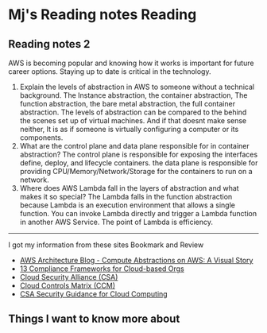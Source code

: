 # Mj's Reading notes Reading

## Reading notes 2
AWS is becoming popular and knowing how it works is important for future career options. Staying up to date is critical in the technology. 

1. Explain the levels of abstraction in AWS to someone without a technical background. The Instance abstraction, the container abstraction, The function abstraction, the bare metal abstraction, the full container abstraction. The levels of abstraction can be compared to the behind the scenes set up of virtual machines. And if that doesnt make sense neither, It is as if someone is virtually configuring a computer or its components. 
2. What are the control plane and data plane responsible for in container abstraction? The control plane is responsible for exposing the interfaces define, deploy, and lifecycle containers. the data plane is responsible for providing CPU/Memory/Network/Storage for the containers to run on a network. 
3. Where does AWS Lambda fall in the layers of abstraction and what makes it so special? The Lambda falls in the function abstraction because Lambda is an execution environment that allows a single function. You can invoke Lambda directly and trigger a Lambda function in another AWS Service. The point of Lambda is efficiency.

---
I got my information from these sites 
Bookmark and Review
- [AWS Architecture Blog - Compute Abstractions on AWS: A Visual Story](https://aws.amazon.com/blogs/architecture/compute-abstractions-on-aws-a-visual-story/)
- [13 Compliance Frameworks for Cloud-based Orgs](https://www.horangi.com/blog/13-compliance-frameworks-for-cloud-based-organizations)
- [Cloud Security Alliance (CSA)](https://cloudsecurityalliance.org/)
- [Cloud Controls Matrix (CCM)](https://cloudsecurityalliance.org/research/cloud-controls-matrix/)
- [CSA Security Guidance for Cloud Computing](https://cloudsecurityalliance.org/research/guidance/)

## Things I want to know more about